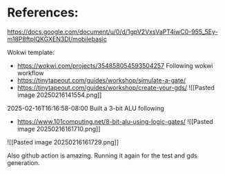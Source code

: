 
# References:

https://docs.google.com/document/u/0/d/1gpV2VxsVaPT4iwC0-955_5Ey-m18P8ftpIQKGXEN3DI/mobilebasic

Wokwi template:
- https://wokwi.com/projects/354858054593504257
Following wokwi workflow
- https://tinytapeout.com/guides/workshop/simulate-a-gate/
- https://tinytapeout.com/guides/workshop/create-your-gds/
![[Pasted image 20250216141554.png]]

2025-02-16T16:16:58-08:00
Built a 3-bit ALU following
- https://www.101computing.net/8-bit-alu-using-logic-gates/
![[Pasted image 20250216161710.png]]

![[Pasted image 20250216161729.png]]

Also github action is amazing. Running it again for the test and gds generation.


